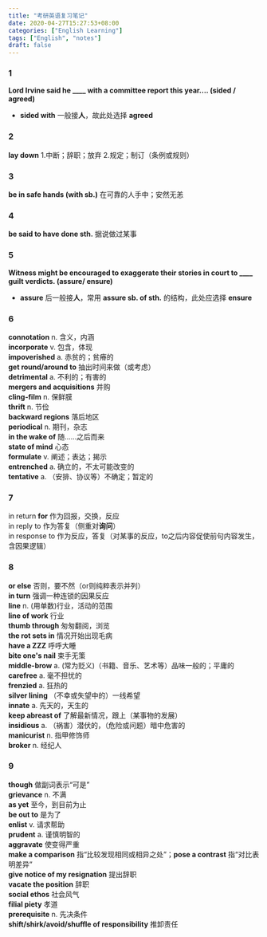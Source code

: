 ```yaml
---
title: "考研英语复习笔记"
date: 2020-04-27T15:27:53+08:00
categories: ["English Learning"]
tags: ["English", "notes"]
draft: false
---
```


### 1
**Lord Irvine said he ____ with a committee report this year.... (sided / agreed)**  
+ **sided with** 一般接**人**，故此处选择 **agreed**

### 2
**lay down** 1.中断；辞职；放弃 2.规定；制订（条例或规则）  

### 3
**be in safe hands (with sb.)** 在可靠的人手中；安然无恙  

### 4
**be said to have done sth.** 据说做过某事  

### 5
**Witness might be encouraged to exaggerate their stories in court to ____ guilt verdicts. (assure/ ensure)**  
+ **assure** 后一般接**人**，常用 **assure sb. of sth.** 的结构，此处应选择 **ensure**

### 6
**connotation** n. 含义，内涵  
**incorporate** v. 包含，体现  
**impoverished** a. 赤贫的；贫瘠的  
**get round/around to** 抽出时间来做（或考虑）  
**detrimental** a. 不利的；有害的  
**mergers and acquisitions** 并购  
**cling-film** n. 保鲜膜  
**thrift** n. 节俭  
**backward regions** 落后地区  
**periodical** n. 期刊，杂志  
**in the wake of** 随……之后而来  
**state of mind** 心态  
**formulate** v. 阐述；表达；揭示  
**entrenched**  a. 确立的，不太可能改变的  
**tentative** a. （安排、协议等）不确定；暂定的  

### 7
in return **for** 作为回报，交换，反应  
in reply to 作为答复（侧重对**询问**）  
in response to  作为反应，答复（对某事的反应，to之后内容促使前句内容发生，含因果逻辑）  

### 8
**or else** 否则，要不然（or则纯粹表示并列）  
**in turn** 强调一种连锁的因果反应  
**line** n. (用单数)行业，活动的范围  
**line of work** 行业  
**thumb through** 匆匆翻阅，浏览  
**the rot sets in** 情况开始出现毛病  
**have a ZZZ** 呼呼大睡  
**bite one's nail** 束手无策  
**middle-brow** a. (常为贬义)（书籍、音乐、艺术等）品味一般的；平庸的  
**carefree** a. 毫不担忧的  
**frenzied** a. 狂热的  
**silver lining** （不幸或失望中的）一线希望  
**innate** a. 先天的，天生的  
**keep abreast of** 了解最新情况，跟上（某事物的发展）  
**insidious** a. （祸害）潜伏的，（危险或问题）暗中危害的  
**manicurist** n. 指甲修饰师  
**broker** n. 经纪人  

### 9
**though** 做副词表示“可是”  
**grievance** n. 不满  
**as yet** 至今，到目前为止  
**be out to** 是为了  
**enlist** v. 请求帮助  
**prudent** a. 谨慎明智的  
**aggravate** 使变得严重  
**make a comparison** 指“比较发现相同或相异之处”；**pose a contrast** 指“对比表明差异”  
**give notice of my resignation** 提出辞职  
**vacate the position** 辞职  
**social ethos** 社会风气  
**filial piety** 孝道  
**prerequisite** n. 先决条件  
**shift/shirk/avoid/shuffle of responsibility** 推卸责任  
